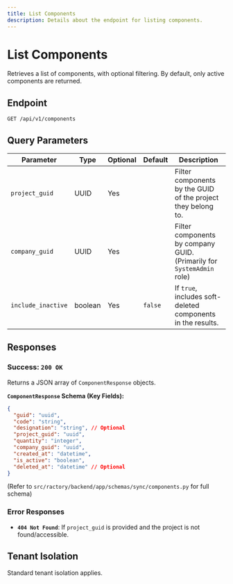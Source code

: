 ```yaml
---
title: List Components
description: Details about the endpoint for listing components.
---
```


# List Components

Retrieves a list of components, with optional filtering. By default, only active components are returned.

## Endpoint

`GET /api/v1/components`

## Query Parameters

| Parameter        | Type      | Optional | Default | Description                                                                  |
|------------------|-----------|----------|---------|------------------------------------------------------------------------------|
| `project_guid`   | UUID      | Yes      |         | Filter components by the GUID of the project they belong to.                 |
| `company_guid`   | UUID      | Yes      |         | Filter components by company GUID. (Primarily for `SystemAdmin` role)        |
| `include_inactive`| boolean  | Yes      | `false` | If `true`, includes soft-deleted components in the results.                  |

## Responses

### Success: `200 OK`

Returns a JSON array of `ComponentResponse` objects.

**`ComponentResponse` Schema (Key Fields):**

```json
{
  "guid": "uuid",
  "code": "string",
  "designation": "string", // Optional
  "project_guid": "uuid",
  "quantity": "integer",
  "company_guid": "uuid",
  "created_at": "datetime",
  "is_active": "boolean",
  "deleted_at": "datetime" // Optional
}
```
(Refer to `src/ractory/backend/app/schemas/sync/components.py` for full schema)

### Error Responses

*   **`404 Not Found`**: If `project_guid` is provided and the project is not found/accessible.

## Tenant Isolation

Standard tenant isolation applies. 